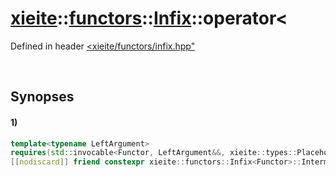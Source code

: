 # [xieite](../../../../../../xieite.md)\:\:[functors](../../../../../../functors.md)\:\:[Infix<Functor>](../../../../infix.md)\:\:operator<
Defined in header [<xieite/functors/infix.hpp"](../../../../../../../include/xieite/functors/infix.hpp)

&nbsp;

## Synopses
#### 1)
```cpp
template<typename LeftArgument>
requires(std::invocable<Functor, LeftArgument&&, xieite::types::Placeholder>)
[[nodiscard]] friend constexpr xieite::functors::Infix<Functor>::Intermediate<LeftArgument&&> operator<(LeftArgument&& leftArgument, const xieite::functors::Infix<Functor>& infix) noexcept;
```
